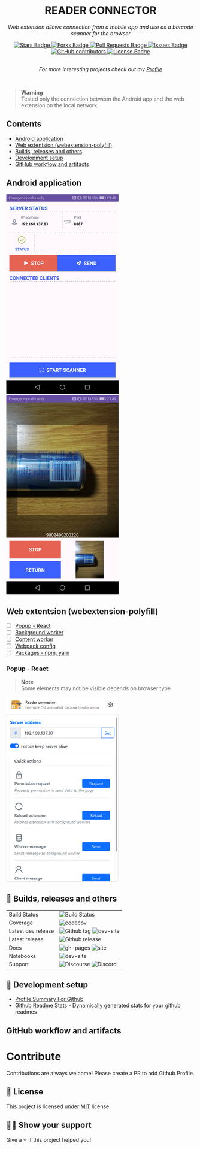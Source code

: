 <h1 align="center">READER CONNECTOR</h1>
<p align="center">
  <i>Web extension allows connection from a mobile app and use as a barcode scanner for the browser</i>
</p>
<div align="center">
  <a href="https://github.com/davidvancl/reader-connector/stargazers">
    <img src="https://img.shields.io/github/stars/davidvancl/reader-connector" alt="Stars Badge"/>
  </a>
  <a href="https://github.com/davidvancl/reader-connector/network/members">
    <img src="https://img.shields.io/github/forks/davidvancl/reader-connector" alt="Forks Badge"/>
  </a>
  <a href="https://github.com/davidvancl/reader-connector/pulls">
    <img src="https://img.shields.io/github/issues-pr/davidvancl/reader-connector" alt="Pull Requests Badge"/>
  </a>
  <a href="https://github.com/davidvancl/reader-connector/issues">
    <img src="https://img.shields.io/github/issues/davidvancl/reader-connector" alt="Issues Badge"/>
  </a>
  <a href="https://github.com/davidvancl/reader-connector/graphs/contributors">
    <img alt="GitHub contributors" src="https://img.shields.io/github/contributors/davidvancl/reader-connector?color=2b9348">
  </a>
  <a href="https://github.com/davidvancl/reader-connector/blob/master/LICENSE">
    <img src="https://img.shields.io/github/license/davidvancl/reader-connector?color=2b9348" alt="License Badge"/>
  </a>
</div>
<br>
<p align="center">
  <i>For more interesting projects check out my <a href="https://github.com/davidvancl">Profile</a>
  </i>
</p>
<br>

> **Warning**  
> Tested only the connection between the Android app and the web extension on the local network

## Contents

- [Android application](#android-application)
- [Web extentsion (webextension-polyfill)](#web-extension)
- [ Builds, releases and others](#tech-info)
- [Development setup](#dev-container-setup)
- [GitHub workflow and artifacts](#github-workflow-artifacts)

## Android application

<img src="doc/images/app-main.png" alt="Extension" style="max-width: 300px"/>

<img src="doc/images/app-reader.png" alt="Extension" style="max-width: 300px"/>

## Web extentsion (webextension-polyfill)

- [ ] [Popup - React](popup)
- [ ] [Background worker](background)
- [ ] [Content worker](conetnt)
- [ ] [Webpack config](webpack)
- [ ] [Packages - npm, yarn](packages)

### Popup - React

> **Note**  
> Some elements may not be visible depends on browser type

<img src="doc/images/extension-open.png" alt="Extension" style="max-width: 300px" />

<img src="doc/images/extension-view.png" alt="Popup view of web extension" style="max-width: 300px" />

## :hammer: Builds, releases and others

<table>
<tbody>
    <tr>
        <td>Build Status</td>
        <td>
            <img src="https://github.com/davidvancl/reader-connector/workflows/tests/badge.svg?query=branch%3Amain" alt="Build Status">
        </td>
    </tr>
    <tr>
        <td>Coverage</td>
        <td>
            <img src="https://codecov.io/gh/davidvancl/reader-connector/branch/main/graph/badge.svg" alt="codecov">
        </td>
    </tr>
    <tr>
        <td>Latest dev release</td>
        <td>
            <img src="https://img.shields.io/github/v/tag/davidvancl/reader-connector.svg?label=tag&amp;colorB=11ccbb" alt="Github tag">
            <img src="https://img.shields.io/website-up-down-green-red/https/davidvancl/reader-connector.svg?label=dev%20website" alt="dev-site">
        </td>
    </tr>
    <tr>
        <td>Latest release</td>
        <td>
        <img src="https://img.shields.io/github/release/davidvancl/reader-connector.svg?label=tag&amp;colorB=11ccbb" alt="Github release">
    </tr>
    <tr>
    <td>Docs</td>
        <td>
            <img src="https://img.shields.io/github/last-commit/davidvancl/reader-connector/gh-pages.svg" alt="gh-pages">
            <img src="https://img.shields.io/website-up-down-green-red/https/davidvancl/reader-connector.org.svg" alt="site">
        </td>
    </tr>
    <tr>
        <td>Notebooks</td>
        <td>
            <img src="https://img.shields.io/website-up-down-green-red/https/davidvancl/reader-connector.org.svg?label=Panelite" alt="dev-site">
        </td>
    </tr>
    <tr>
        <td>Support</td>
        <td>
            <img src="https://img.shields.io/discourse/status?server=https%3A%2F%2Fdiscourse.org" alt="Discourse">
            <img alt="Discord" src="https://img.shields.io/discord/122326146495">
        </td>
    </tr>
</tbody>
</table>

## :hammer: Development setup

- [Profile Summary For Github](https://profile-summary-for-github.com/search)
- [Github Readme Stats](https://github.com/anuraghazra/github-readme-stats) - Dynamically generated stats for your github readmes

## GitHub workflow and artifacts

# Contribute

Contributions are always welcome! Please create a PR to add Github Profile.

## :pencil: License

This project is licensed under [MIT](https://opensource.org/licenses/MIT) license.

## :man_astronaut: Show your support

Give a ⭐️ if this project helped you!
